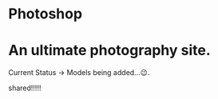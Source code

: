 # Photoshop
# An ultimate photography site.

Current Status -> Models being added...😉.


shared!!!!!

